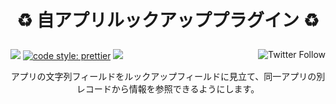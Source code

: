 <h1 align="center">
  <p align="center">♻️ 自アプリルックアッププラグイン ♻️</p>
</h1>

<p align="left">
 <img src="https://data.jsdelivr.com/v1/package/gh/local-bias/kintone-plugin-lookup-myself/badge" />
 <a href="https://twitter.com/lbribbit"><img src="https://img.shields.io/twitter/follow/lbribbit?logo=twitter&style=flat-square" align="right" alt="Twitter Follow" /></a>
 <a href= "https://github.com/prettier/prettier"><img alt="code style: prettier" src="https://img.shields.io/badge/code%20style-prettier-orange?style=flat-square"></a>
<a href="#license"><img src="https://img.shields.io/github/license/local-bias/kintone-plugin-lookup-myself?style=flat-square"></a>
</p>

<p align="center">アプリの文字列フィールドをルックアップフィールドに見立て、同一アプリの別レコードから情報を参照できるようにします。</p>
